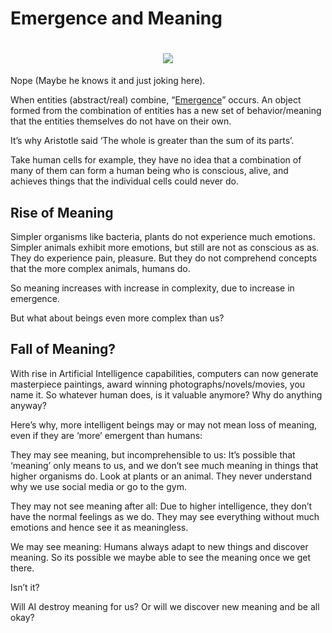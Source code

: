 # Emergence and Meaning

<h1 align="center">

<img src="https://github.com/user-attachments/assets/9abd253e-bccf-4f23-8042-8e88c7c8d3c9">

</h1>

Nope (Maybe he knows it and just joking here).

When entities (abstract/real) combine, “[Emergence](https://en.wikipedia.org/wiki/Emergence)” occurs. An object formed from the combination of entities has a new set of behavior/meaning that the entities themselves do not have on their own.

It’s why Aristotle said ‘The whole is greater than the sum of its parts’.

Take human cells for example, they have no idea that a combination of many of them can form a human being who is conscious, alive, and achieves things that the individual cells could never do.

## Rise of Meaning

Simpler organisms like bacteria, plants do not experience much emotions. Simpler animals exhibit more emotions, but still are not as conscious as as. They do experience pain, pleasure. But they do not comprehend concepts that the more complex animals, humans do.

So meaning increases with increase in complexity, due to increase in emergence.

But what about beings even more complex than us?

## Fall of Meaning?

With rise in Artificial Intelligence capabilities, computers can now generate masterpiece paintings, award winning photographs/novels/movies, you name it. So whatever human does, is it valuable anymore? Why do anything anyway?

Here’s why, more intelligent beings may or may not mean loss of meaning, even if they are ‘more’ emergent than humans:

They may see meaning, but incomprehensible to us: It’s possible that ‘meaning’ only means to us, and we don’t see much meaning in things that higher organisms do. Look at plants or an animal. They never understand why we use social media or go to the gym.

They may not see meaning after all: Due to higher intelligence, they don’t have the normal feelings as we do. They may see everything without much emotions and hence see it as meaningless.

We may see meaning: Humans always adapt to new things and discover meaning. So its possible we maybe able to see the meaning once we get there.

Isn’t it?

Will AI destroy meaning for us? Or will we discover new meaning and be all okay?

<br>
